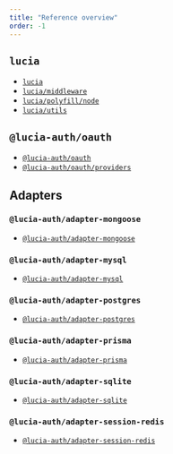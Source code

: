 ```yaml
---
title: "Reference overview"
order: -1
---
```


## `lucia`

- [`lucia`]()
- [`lucia/middleware`]()
- [`lucia/polyfill/node`]()
- [`lucia/utils`]()

## `@lucia-auth/oauth`

- [`@lucia-auth/oauth`]()
- [`@lucia-auth/oauth/providers`]()

## Adapters

### `@lucia-auth/adapter-mongoose`

- [`@lucia-auth/adapter-mongoose`]()

### `@lucia-auth/adapter-mysql`

- [`@lucia-auth/adapter-mysql`]()

### `@lucia-auth/adapter-postgres`

- [`@lucia-auth/adapter-postgres`]()

### `@lucia-auth/adapter-prisma`

- [`@lucia-auth/adapter-prisma`]()

### `@lucia-auth/adapter-sqlite`

- [`@lucia-auth/adapter-sqlite`]()

### `@lucia-auth/adapter-session-redis`

- [`@lucia-auth/adapter-session-redis`]()
